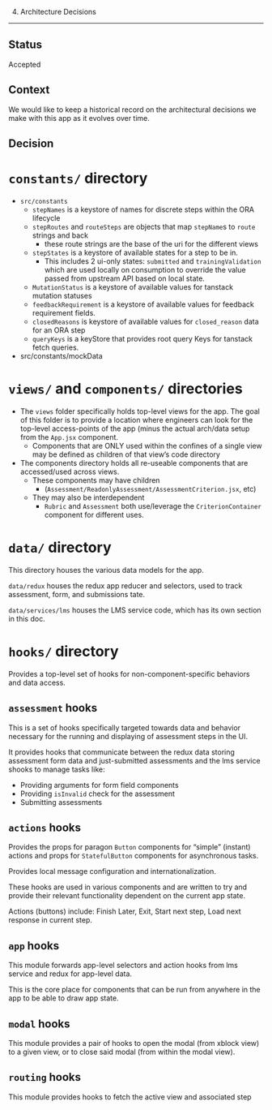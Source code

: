 4. Architecture Decisions
-------------------------

Status
------
Accepted

Context
-------
We would like to keep a historical record on the architectural decisions we make with this app as
it evolves over time.

Decision
--------
# `constants/` directory
* `src/constants`
  * `stepNames` is a keystore of names for discrete steps within the ORA lifecycle
  * `stepRoutes` and `routeSteps` are objects that map `stepName`s to `route` strings and back
    * these route strings are the base of the uri for the different views
  * `stepStates` is a keystore of available states for a step to be in.
    * This includes 2 ui-only states: `submitted` and `trainingValidation` which are used locally on consumption to override the value passed from upstream API based on local state.
  * `MutationStatus` is a keystore of available values for tanstack mutation statuses
  * `feedbackRequirement` is a keystore of available values for feedback requirement fields.
  * `closedReasons` is keystore of available values for `closed_reason` data for an ORA step
  * `queryKeys` is a keyStore that provides root query Keys for tanstack fetch queries.
* src/constants/mockData

# `views/` and `components/` directories
* The `views` folder specifically holds top-level views for the app.  The goal of this folder is to provide a location where engineers can look for the top-level access-points of the app (minus the actual arch/data setup from the `App.jsx` component.
  * Components that are ONLY used within the confines of a single view may be defined as children of that view’s code directory
* The components directory holds all re-useable components that are accessed/used across views.
  * These components may have children
    * (`Assessment/ReadonlyAssessment/AssessmentCriterion.jsx`, etc)
  * They may also be interdependent
    * `Rubric` and `Assessment` both use/leverage the `CriterionContainer` component for different uses.

# `data/` directory
This directory houses the various data models for the app.

`data/redux` houses the redux app reducer and selectors, used to track assessment, form, and submissions tate.

`data/services/lms` houses the LMS service code, which has its own section in this doc.

# `hooks/` directory
Provides a top-level set of hooks for non-component-specific behaviors and data access.

## `assessment` hooks
This is a set of hooks specifically targeted towards data and behavior necessary for the running and displaying of assessment steps in the UI.

It provides hooks that communicate between the redux data storing assessment form data and just-submitted assessments and the lms service shooks to manage tasks like:
* Providing arguments for form field components
* Providing `isInvalid` check for the assessment
* Submitting assessments

## `actions` hooks
Provides the props for paragon `Button` components for “simple” (instant) actions and props for `StatefulButton` components for asynchronous tasks.

Provides local message configuration and internationalization.

These hooks are used in various components and are written to try and provide their relevant functionality dependent on the current app state.

Actions (buttons) include: Finish Later, Exit, Start next step, Load next response in current step.

## `app` hooks
This module forwards app-level selectors and action hooks from lms service and redux for app-level data.

This is the core place for components that can be run from anywhere in the app to be able to draw app state.

## `modal` hooks
This module provides a pair of hooks to open the modal (from xblock view) to a given view, or to close said modal (from within the modal view).

## `routing` hooks
This module provides hooks to fetch the active view and associated step
